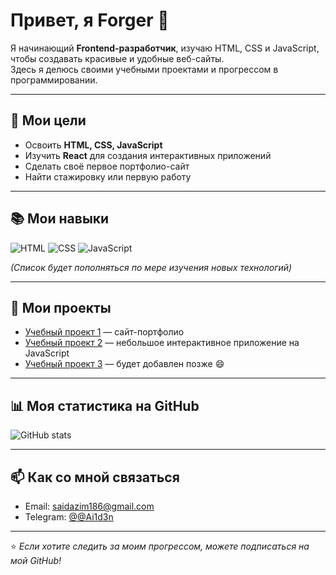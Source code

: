 # Привет, я Forger 👋

Я начинающий **Frontend-разработчик**, изучаю HTML, CSS и JavaScript, чтобы создавать красивые и удобные веб-сайты.  
Здесь я делюсь своими учебными проектами и прогрессом в программировании.

---

## 🚀 Мои цели
- Освоить **HTML, CSS, JavaScript**
- Изучить **React** для создания интерактивных приложений
- Сделать своё первое портфолио-сайт
- Найти стажировку или первую работу

---

## 📚 Мои навыки
![HTML](https://img.shields.io/badge/HTML5-E34F26?style=for-the-badge&logo=html5&logoColor=white)
![CSS](https://img.shields.io/badge/CSS3-1572B6?style=for-the-badge&logo=css3&logoColor=white)
![JavaScript](https://img.shields.io/badge/JavaScript-F7DF1E?style=for-the-badge&logo=javascript&logoColor=black)

*(Список будет пополняться по мере изучения новых технологий)*

---

## 💼 Мои проекты
- [Учебный проект 1](https://forger6969.github.io/pixel-portfolio/) — сайт-портфолио
- [Учебный проект 2](https://forger6969.github.io/click/) — небольшое интерактивное приложение на JavaScript
- [Учебный проект 3](https://forger6969.github.io/CoinFlip/) — будет добавлен позже 😄

---

## 📊 Моя статистика на GitHub
![GitHub stats](https://github-readme-stats.vercel.app/api?username=forger&show_icons=true&theme=tokyonight)

---

## 📫 Как со мной связаться
- Email: saidazim186@gmail.com
- Telegram: [@@Ai1d3n](https://t.me/@Ai1d3n)

---

⭐️ *Если хотите следить за моим прогрессом, можете подписаться на мой GitHub!*
